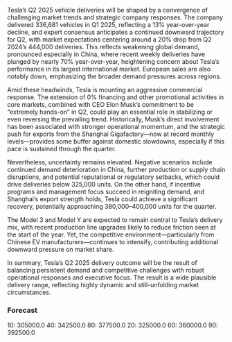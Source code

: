 Tesla’s Q2 2025 vehicle deliveries will be shaped by a convergence of challenging market trends and strategic company responses. The company delivered 336,681 vehicles in Q1 2025, reflecting a 13% year-over-year decline, and expert consensus anticipates a continued downward trajectory for Q2, with market expectations centering around a 20% drop from Q2 2024’s 444,000 deliveries. This reflects weakening global demand, pronounced especially in China, where recent weekly deliveries have plunged by nearly 70% year-over-year, heightening concern about Tesla’s performance in its largest international market. European sales are also notably down, emphasizing the broader demand pressures across regions.

Amid these headwinds, Tesla is mounting an aggressive commercial response. The extension of 0% financing and other promotional activities in core markets, combined with CEO Elon Musk’s commitment to be “extremely hands-on” in Q2, could play an essential role in stabilizing or even reversing the prevailing trend. Historically, Musk’s direct involvement has been associated with stronger operational momentum, and the strategic push for exports from the Shanghai Gigafactory—now at record monthly levels—provides some buffer against domestic slowdowns, especially if this pace is sustained through the quarter.

Nevertheless, uncertainty remains elevated. Negative scenarios include continued demand deterioration in China, further production or supply chain disruptions, and potential reputational or regulatory setbacks, which could drive deliveries below 325,000 units. On the other hand, if incentive programs and management focus succeed in reigniting demand, and Shanghai’s export strength holds, Tesla could achieve a significant recovery, potentially approaching 380,000–400,000 units for the quarter.

The Model 3 and Model Y are expected to remain central to Tesla’s delivery mix, with recent production line upgrades likely to reduce friction seen at the start of the year. Yet, the competitive environment—particularly from Chinese EV manufacturers—continues to intensify, contributing additional downward pressure on market share.

In summary, Tesla’s Q2 2025 delivery outcome will be the result of balancing persistent demand and competitive challenges with robust operational responses and executive focus. The result is a wide plausible delivery range, reflecting highly dynamic and still-unfolding market circumstances.

### Forecast

10: 305000.0
40: 342500.0
80: 377500.0
20: 325000.0
60: 360000.0
90: 392500.0